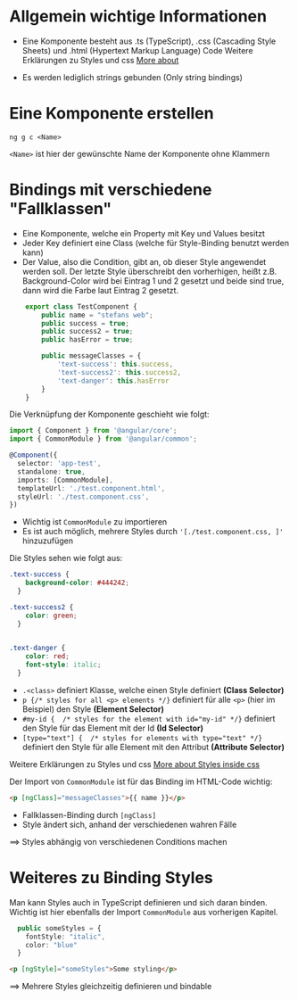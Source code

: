# Allgemein wichtige Informationen
- Eine Komponente besteht aus .ts (TypeScript), .css (Cascading Style Sheets) und .html (Hypertext Markup Language) Code Weitere Erklärungen zu Styles und css [More about](imgs/html-css-javascript-differences.png)

- Es werden lediglich strings gebunden (Only string bindings)

# Eine Komponente erstellen

```
ng g c <Name>
```

`<Name>` ist hier der gewünschte Name der Komponente ohne Klammern

# Bindings mit verschiedene "Fallklassen"

- Eine Komponente, welche ein Property mit Key und Values besitzt
- Jeder Key definiert eine Class (welche für Style-Binding benutzt werden kann)
- Der Value, also die Condition, gibt an, ob dieser Style angewendet werden soll. Der letzte Style überschreibt den vorherhigen, heißt z.B. Background-Color wird bei Eintrag 1 und 2 gesetzt und beide sind true, dann wird die Farbe laut Eintrag 2 gesetzt.


```ts
    export class TestComponent {
        public name = "stefans web";
        public success = true;
        public success2 = true;
        public hasError = true;

        public messageClasses = {
            'text-success': this.success,
            'text-success2': this.success2,
            'text-danger': this.hasError
        }
    }
```


Die Verknüpfung der Komponente geschieht wie folgt:

```ts
import { Component } from '@angular/core';
import { CommonModule } from '@angular/common';

@Component({
  selector: 'app-test',
  standalone: true,
  imports: [CommonModule],
  templateUrl: './test.component.html',
  styleUrl: './test.component.css',
})
```

- Wichtig ist `CommonModule` zu importieren
- Es ist auch möglich, mehrere Styles durch `'[./test.component.css, ]'` hinzuzufügen
       
Die Styles sehen wie folgt aus:

```css
.text-success {
    background-color: #444242;
  }

.text-success2 {
    color: green;
  }

  
.text-danger {
    color: red;
    font-style: italic;
  }
```

- `.<class>` definiert Klasse, welche einen Style definiert **(Class Selector)**
- `p {/* styles for all <p> elements */}` definiert für alle `<p>` (hier im Beispiel) den Style **(Element Selector)**
- `#my-id {  /* styles for the element with id="my-id" */}` definiert den Style für das Element mit der Id **(Id Selector)**
- `[type="text"] {  /* styles for elements with type="text" */}` definiert den Style für alle Element mit den Attribut **(Attribute Selector)**

Weitere Erklärungen zu Styles und css [More about Styles inside css](css-basics-explanation.md)


Der Import von `CommonModule` ist für das Binding im HTML-Code wichtig:

```html
<p [ngClass]="messageClasses">{{ name }}</p>
```

- Fallklassen-Binding durch `[ngClass]`
- Style ändert sich, anhand der verschiedenen wahren Fälle

==> Styles abhängig von verschiedenen Conditions machen

# Weiteres zu Binding Styles 

Man kann Styles auch in TypeScript definieren und sich daran binden. Wichtig ist hier ebenfalls der Import `CommonModule` aus vorherigen Kapitel.

```ts
  public someStyles = {
    fontStyle: "italic",
    color: "blue"
  }
```

```html
<p [ngStyle]="someStyles">Some styling</p>
```

==> Mehrere Styles gleichzeitig definieren und bindable
